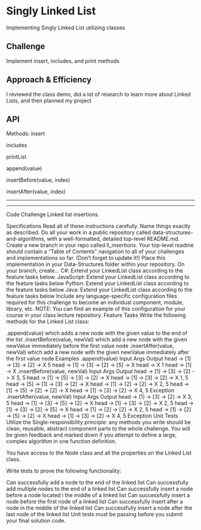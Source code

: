 # Singly Linked List

Implementing Singly Linked List utilizing classes

## Challenge

Implement insert, includes, and print methods

## Approach & Efficiency

I reviewed the class demo, did a lot of research to learn more about Linked Lists, and then planned my project

## API

Methods: insert

includes

printList

append(value)

insertBefore(value, index)

insertAfter(value, index)



------
------

Code Challenge
Linked list insertions.

Specifications
Read all of these instructions carefully. Name things exactly as described.
Do all your work in a public repository called data-structures-and-algorithms, with a well-formatted, detailed top-level README.md.
Create a new branch in your repo called ll_insertions.
Your top-level readme should contain a “Table of Contents” navigation to all of your challenges and implementations so far. (Don’t forget to update it!)
Place this implementation in your Data-Structures folder within your repository.
On your branch, create…
C#: Extend your LinkedList class according to the feature tasks below.
JavaScript: Extend your LinkedList class according to the feature tasks below
Python: Extend your LinkedList class according to the feature tasks below
Java: Extend your LinkedList class according to the feature tasks below
Include any language-specific configuration files required for this challenge to become an individual component, module, library, etc.
NOTE: You can find an example of this configuration for your course in your class lecture repository.
Feature Tasks
Write the following methods for the Linked List class:

.append(value) which adds a new node with the given value to the end of the list
.insertBefore(value, newVal) which add a new node with the given newValue immediately before the first value node
.insertAfter(value, newVal) which add a new node with the given newValue immediately after the first value node
Examples
.append(value)
Input	Args	Output
head -> [1] -> [3] -> [2] -> X	5	head -> [1] -> [3] -> [2] -> [5] -> X
head -> X	1	head -> [1] -> X
.insertBefore(value, newVal)
Input	Args	Output
head -> [1] -> [3] -> [2] -> X	3, 5	head -> [1] -> [5] -> [3] -> [2] -> X
head -> [1] -> [3] -> [2] -> X	1, 5	head -> [5] -> [1] -> [3] -> [2] -> X
head -> [1] -> [2] -> [2] -> X	2, 5	head -> [1] -> [5] -> [2] -> [2] -> X
head -> [1] -> [3] -> [2] -> X	4, 5	Exception
.insertAfter(value, newVal)
Input	Args	Output
head -> [1] -> [3] -> [2] -> X	3, 5	head -> [1] -> [3] -> [5] -> [2] -> X
head -> [1] -> [3] -> [2] -> X	2, 5	head -> [1] -> [3] -> [2] -> [5] -> X
head -> [1] -> [2] -> [2] -> X	2, 5	head -> [1] -> [2] -> [5] -> [2] -> X
head -> [1] -> [3] -> [2] -> X	4, 5	Exception
Unit Tests
Utilize the Single-responsibility principle: any methods you write should be clean, reusable, abstract component parts to the whole challenge. You will be given feedback and marked down if you attempt to define a large, complex algorithm in one function definition.

You have access to the Node class and all the properties on the Linked List class.

Write tests to prove the following functionality:

Can successfully add a node to the end of the linked list
Can successfully add multiple nodes to the end of a linked list
Can successfully insert a node before a node located i the middle of a linked list
Can successfully insert a node before the first node of a linked list
Can successfully insert after a node in the middle of the linked list
Can successfully insert a node after the last node of the linked list
Unit tests must be passing before you submit your final solution code.